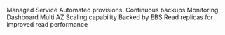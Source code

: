 Managed Service
Automated provisions.
Continuous backups
Monitoring Dashboard
Multi AZ
Scaling capability
Backed by EBS
Read replicas for improved read performance
